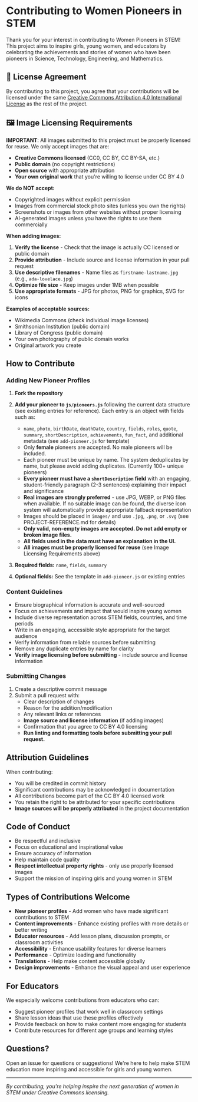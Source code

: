 # Contributing to Women Pioneers in STEM

Thank you for your interest in contributing to Women Pioneers in STEM! This project aims to inspire girls, young women, and educators by celebrating the achievements and stories of women who have been pioneers in Science, Technology, Engineering, and Mathematics.

## 📄 License Agreement

By contributing to this project, you agree that your contributions will be licensed under the same [Creative Commons Attribution 4.0 International License](https://creativecommons.org/licenses/by/4.0/) as the rest of the project.

## 🖼️ Image Licensing Requirements

**IMPORTANT**: All images submitted to this project must be properly licensed for reuse. We only accept images that are:

- **Creative Commons licensed** (CC0, CC BY, CC BY-SA, etc.)
- **Public domain** (no copyright restrictions)
- **Open source** with appropriate attribution
- **Your own original work** that you're willing to license under CC BY 4.0

**We do NOT accept:**
- Copyrighted images without explicit permission
- Images from commercial stock photo sites (unless you own the rights)
- Screenshots or images from other websites without proper licensing
- AI-generated images unless you have the rights to use them commercially

**When adding images:**
1. **Verify the license** - Check that the image is actually CC licensed or public domain
2. **Provide attribution** - Include source and license information in your pull request
3. **Use descriptive filenames** - Name files as `firstname-lastname.jpg` (e.g., `ada-lovelace.jpg`)
4. **Optimize file size** - Keep images under 1MB when possible
5. **Use appropriate formats** - JPG for photos, PNG for graphics, SVG for icons

**Examples of acceptable sources:**
- Wikimedia Commons (check individual image licenses)
- Smithsonian Institution (public domain)
- Library of Congress (public domain)
- Your own photography of public domain works
- Original artwork you create

## How to Contribute

### Adding New Pioneer Profiles

1. **Fork the repository**
2. **Add your pioneer to `js/pioneers.js`** following the current data structure (see existing entries for reference). Each entry is an object with fields such as:
   - `name`, `photo`, `birthDate`, `deathDate`, `country`, `fields`, `roles`, `quote`, `summary`, `shortDescription`, `achievements`, `fun_fact`, and additional metadata (see `add-pioneer.js` for template)
   - Only **female** pioneers are accepted. No male pioneers will be included.
   - Each pioneer must be unique by name. The system deduplicates by name, but please avoid adding duplicates. (Currently 100+ unique pioneers)
   - **Every pioneer must have a `shortDescription` field** with an engaging, student-friendly paragraph (2-3 sentences) explaining their impact and significance
   - **Real images are strongly preferred** - use JPG, WEBP, or PNG files when available. If no suitable image can be found, the diverse icon system will automatically provide appropriate fallback representation
   - Images should be placed in `images/` and use `.jpg`, `.png`, or `.svg` (see PROJECT-REFERENCE.md for details)
   - **Only valid, non-empty images are accepted. Do not add empty or broken image files.**
   - **All fields used in the data must have an explanation in the UI.**
   - **All images must be properly licensed for reuse** (see Image Licensing Requirements above)

3. **Required fields:** `name`, `fields`, `summary`
4. **Optional fields:** See the template in `add-pioneer.js` or existing entries

### Content Guidelines

- Ensure biographical information is accurate and well-sourced
- Focus on achievements and impact that would inspire young women
- Include diverse representation across STEM fields, countries, and time periods
- Write in an engaging, accessible style appropriate for the target audience
- Verify information from reliable sources before submitting
- Remove any duplicate entries by name for clarity
- **Verify image licensing before submitting** - include source and license information

### Submitting Changes

1. Create a descriptive commit message
2. Submit a pull request with:
   - Clear description of changes
   - Reason for the addition/modification
   - Any relevant links or references
   - **Image source and license information** (if adding images)
   - Confirmation that you agree to CC BY 4.0 licensing
   - **Run linting and formatting tools before submitting your pull request.**

## Attribution Guidelines

When contributing:

- You will be credited in commit history
- Significant contributions may be acknowledged in documentation
- All contributions become part of the CC BY 4.0 licensed work
- You retain the right to be attributed for your specific contributions
- **Image sources will be properly attributed** in the project documentation

## Code of Conduct

- Be respectful and inclusive
- Focus on educational and inspirational value
- Ensure accuracy of information
- Help maintain code quality
- **Respect intellectual property rights** - only use properly licensed images
- Support the mission of inspiring girls and young women in STEM

## Types of Contributions Welcome

- **New pioneer profiles** - Add women who have made significant contributions to STEM
- **Content improvements** - Enhance existing profiles with more details or better writing
- **Educator resources** - Add lesson plans, discussion prompts, or classroom activities
- **Accessibility** - Enhance usability features for diverse learners
- **Performance** - Optimize loading and functionality
- **Translations** - Help make content accessible globally
- **Design improvements** - Enhance the visual appeal and user experience

## For Educators

We especially welcome contributions from educators who can:

- Suggest pioneer profiles that work well in classroom settings
- Share lesson ideas that use these profiles effectively
- Provide feedback on how to make content more engaging for students
- Contribute resources for different age groups and learning styles

## Questions?

Open an issue for questions or suggestions! We're here to help make STEM education more inspiring and accessible for girls and young women.

---

_By contributing, you're helping inspire the next generation of women in STEM under Creative Commons licensing._
